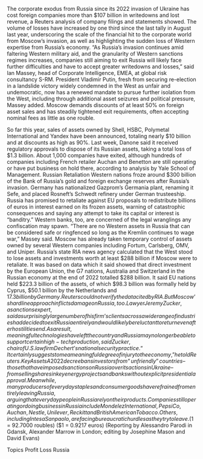 The corporate exodus from Russia since its 2022 invasion of Ukraine has cost foreign companies more than $107 billion in writedowns and lost revenue, a Reuters analysis of company filings and statements showed.
The volume of losses have increased by one third since the last tally in August last year, underscoring the scale of the financial hit to the corporate world from Moscow’s invasion, as well as highlighting the sudden loss of Western expertise from Russia’s economy.
“As Russia’s invasion continues amid faltering Western military aid, and the granularity of Western sanctions regimes increases, companies still aiming to exit Russia will likely face further difficulties and have to accept greater writedowns and losses,” said Ian Massey, head of Corporate Intelligence, EMEA, at global risk consultancy S-RM.
President Vladimir Putin, fresh from securing re-election in a landslide victory widely condemned in the West as unfair and undemocratic, now has a renewed mandate to pursue further isolation from the West, including through additional asset seizures and political pressure, Massey added.
Moscow demands discounts of at least 50% on foreign asset sales and has steadily tightened exit requirements, often accepting nominal fees as little as one rouble.

So far this year, sales of assets owned by Shell, HSBC, Polymetal International and Yandex have been announced, totaling nearly $10 billion and at discounts as high as 90%. Last week, Danone said it received regulatory approvals to dispose of its Russian assets, taking a total loss of $1.3 billion.
About 1,000 companies have exited, although hundreds of companies including French retailer Auchan and Benetton are still operating or have put business on hold there, according to analysis by Yale School of Management.
Russian Retaliation
Western nations froze around $300 billion of the Bank of Russia’s gold and foreign exchange reserves after Russia’s invasion. Germany has nationalized Gazprom’s Germania plant, renaming it Sefe, and placed Rosneft’s Schwedt refinery under German trusteeship.
Russia has promised to retaliate against EU proposals to redistribute billions of euros in interest earned on its frozen assets, warning of catastrophic consequences and saying any attempt to take its capital or interest is “banditry.”
Western banks, too, are concerned of the legal wranglings any confiscation may spawn.
“There are no Western assets in Russia that can be considered safe or ringfenced so long as the Kremlin continues to wage war,” Massey said.
Moscow has already taken temporary control of assets owned by several Western companies including Fortum, Carlsberg, OMV, and Uniper.
Russia’s state RIA news agency calculated that the West stood to lose assets and investments worth at least $288 billion if Moscow were to retaliate.
It was based on data which it said showed that direct investment by the European Union, the G7 nations, Australia and Switzerland in the Russian economy at the end of 2022 totalled $288 billion.
It said EU nations held $223.3 billion of the assets, of which $98.3 billion was formally held by Cyprus, $50.1 billion by the Netherlands and $17.3 billion by Germany.
Reuters could not verify the data cited by RIA.
But Moscow’s hardline approach inflicts damage on Russia, too.
Lawyer Jeremy Zucker, a sanctions expert, said a surprisingly large number of his firm’s clients across a wide range of industries had decided to exit Russia entirely and would likely be reluctant to return even after hostilities end.
As a result, meaningful technologies have left the country and Russia may no longer be able to support certain high-tech production, said Zucker, chair of U.S. law firm Dechert’s national security practice.
“It certainly suggests to me a meaningful degree of injury to the economy,” he told Reuters.
Key Assets
A 2022 decree bans investors from “unfriendly” countries – those that have imposed sanctions on Russia over its actions in Ukraine – from selling shares in key energy projects and banks without explicit presidential approval.
Meanwhile, many producers of everyday staples and consumer goods have refrained from entirely leaving Russia, arguing that everyday people in Russia rely on their products.
Companies still operating or doing business in Russia include Mondelez International, PepsiCo, Auchan, Nestle, Unilever, Reckitt and British American Tobacco. Others, including Intesa Sanpaolo, are facing bureaucratic hurdles as they try to leave.
($1 = 92.7000 roubles)
($1 = 0.9217 euros)
(Reporting by Alessandro Parodi in Gdansk, Alexander Marrow in London; editing by Josephine Mason and David Evans)

Topics
Profit Loss
Russia

